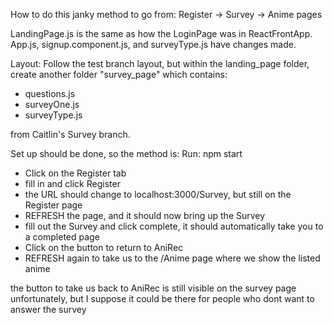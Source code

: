 How to do this janky method to go from:
Register -> Survey -> Anime pages

LandingPage.js is the same as how the LoginPage was in ReactFrontApp. 
App.js, signup.component.js, and surveyType.js have changes made. 

Layout: 
Follow the test branch layout, but within the landing_page folder,
create another folder "survey_page" which contains:
- questions.js 
- surveyOne.js
- surveyType.js 

from Caitlin's Survey branch.

Set up should be done, so the method is:
Run: npm start

- Click on the Register tab
- fill in and click Register
 - the URL should change to localhost:3000/Survey, but still on the Register page
 - REFRESH the page, and it should now bring up the Survey
 - fill out the Survey and click complete, it should automatically take you to a completed page
 - Click on the button to return to AniRec
 - REFRESH again to take us to the /Anime page where we show the listed anime

the button to take us back to AniRec is still visible on the survey page unfortunately, 
but I suppose it could be there for people who dont want to answer the survey
